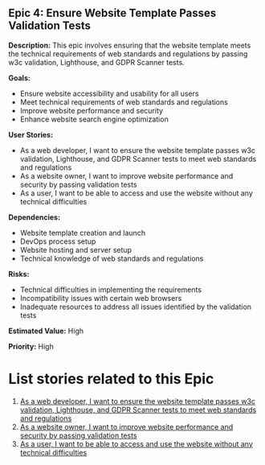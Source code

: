 ## Epic 4: Ensure Website Template Passes Validation Tests

**Description:**
This epic involves ensuring that the website template meets the technical requirements of web standards and regulations by passing w3c validation, Lighthouse, and GDPR Scanner tests.

**Goals:**
- Ensure website accessibility and usability for all users
- Meet technical requirements of web standards and regulations
- Improve website performance and security
- Enhance website search engine optimization

**User Stories:**
- As a web developer, I want to ensure the website template passes w3c validation, Lighthouse, and GDPR Scanner tests to meet web standards and regulations
- As a website owner, I want to improve website performance and security by passing validation tests
- As a user, I want to be able to access and use the website without any technical difficulties

**Dependencies:**
- Website template creation and launch
- DevOps process setup
- Website hosting and server setup
- Technical knowledge of web standards and regulations

**Risks:**
- Technical difficulties in implementing the requirements
- Incompatibility issues with certain web browsers
- Inadequate resources to address all issues identified by the validation tests

**Estimated Value:**
High

**Priority:**
High


# List stories related to this Epic
1. [As a web developer, I want to ensure the website template passes w3c validation, Lighthouse, and GDPR Scanner tests to meet web standards and regulations](stories/E4story1.md)
2. [As a website owner, I want to improve website performance and security by passing validation tests](stories/E4story2.md)
3. [As a user, I want to be able to access and use the website without any technical difficulties](stories/E4story3.md)
